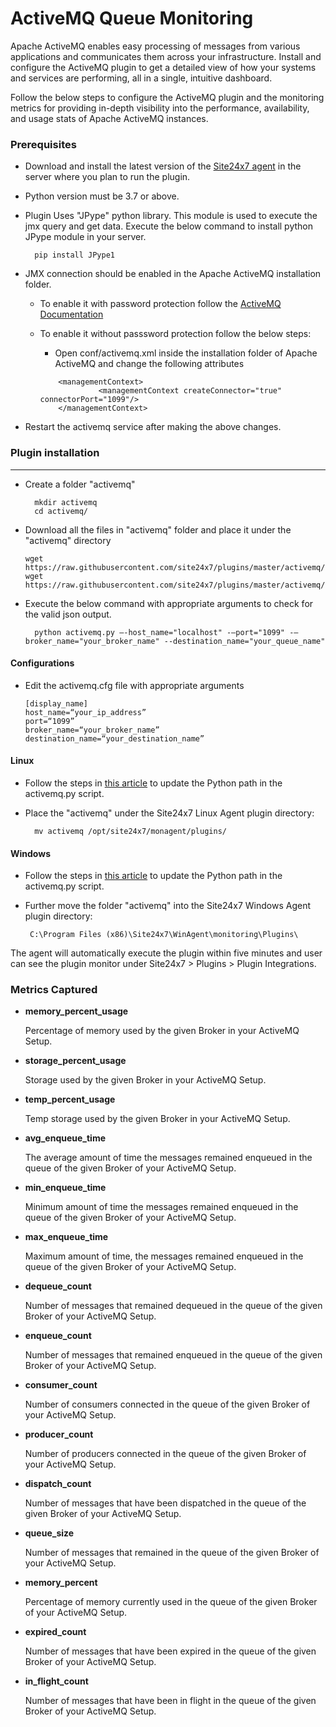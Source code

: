 ActiveMQ Queue Monitoring 
==============================================

Apache ActiveMQ enables easy processing of messages from various applications and communicates them across your infrastructure. Install and configure the ActiveMQ plugin to get a detailed view of how your systems and services are performing, all in a single, intuitive dashboard.

Follow the below steps to configure the ActiveMQ plugin and the monitoring metrics for providing in-depth visibility into the performance, availability, and usage stats of Apache ActiveMQ instances.

### Prerequisites

- Download and install the latest version of the [Site24x7 agent](https://www.site24x7.com/app/client#/admin/inventory/add-monitor) in the server where you plan to run the plugin. 

- Python version must be 3.7 or above.

- Plugin Uses "JPype" python library. This module is used to execute the jmx query and get data. Execute the below command to install python JPype module in your server.

		pip install JPype1
		
- JMX connection should be enabled in the Apache ActiveMQ installation folder. 
  - To enable it with password protection follow the [ActiveMQ Documentation](https://activemq.apache.org/jmx)
  - To enable it without passsword protection follow the below steps: 
  	- Open conf/activemq.xml inside the installation folder of Apache ActiveMQ and change the following attributes

	```
		<managementContext>
    		     <managementContext createConnector="true" connectorPort="1099"/>
		</managementContext>
	```
	
	
	
	
- Restart the activemq service after making the above changes.

### Plugin installation
---

- Create a folder "activemq"

		mkdir activemq
  		cd activemq/

- Download all the files in "activemq" folder and place it under the "activemq" directory

	  wget https://raw.githubusercontent.com/site24x7/plugins/master/activemq/activemq.py
	  wget https://raw.githubusercontent.com/site24x7/plugins/master/activemq/activemq.cfg
	

- Execute the below command with appropriate arguments to check for the valid json output.  

		python activemq.py –-host_name="localhost" -–port="1099" -–broker_name="your_broker_name" --destination_name="your_queue_name"

#### Configurations
-  Edit the activemq.cfg file with appropriate arguments
	```
	[display_name]
	host_name=“your_ip_address”
	port=“1099”
	broker_name=“your_broker_name”
	destination_name=“your_destination_name”
	```
#### Linux

- Follow the steps in [this article](https://support.site24x7.com/portal/en/kb/articles/updating-python-path-in-a-plugin-script-for-linux-servers) to update the Python path in the activemq.py script.

- Place the "activemq" under the Site24x7 Linux Agent plugin directory:

        mv activemq /opt/site24x7/monagent/plugins/

#### Windows

- Follow the steps in [this article](https://support.site24x7.com/portal/en/kb/articles/updating-python-path-in-a-plugin-script-for-linux-servers) to update the Python path in the activemq.py script.

-  Further move the folder "activemq" into the  Site24x7 Windows Agent plugin directory:

        C:\Program Files (x86)\Site24x7\WinAgent\monitoring\Plugins\



The agent will automatically execute the plugin within five minutes and user can see the plugin monitor under Site24x7 > Plugins > Plugin Integrations.


### Metrics Captured

- **memory_percent_usage** 
    
    Percentage of memory used by the given Broker in your ActiveMQ Setup.

- **storage_percent_usage** 

    Storage used by the given Broker in your ActiveMQ Setup.

- **temp_percent_usage** 
    
    Temp storage used by the given Broker in your ActiveMQ Setup.

- **avg_enqueue_time**

    The average amount of time the messages remained enqueued in the queue of the given Broker of your ActiveMQ Setup.

- **min_enqueue_time** 

    Minimum amount of time the messages remained enqueued in the queue of the given Broker of your ActiveMQ Setup.

- **max_enqueue_time** 

    Maximum amount of time, the messages remained enqueued in the queue of the given Broker of your ActiveMQ Setup.

- **dequeue_count**

    Number of messages that remained dequeued in the queue of the given Broker of your ActiveMQ Setup.

- **enqueue_count** 

    Number of messages that remained enqueued in the queue of the given Broker of your ActiveMQ Setup.

- **consumer_count** 

    Number of consumers connected in the queue of the given Broker of your ActiveMQ Setup.

- **producer_count** 

    Number of producers connected in the queue of the given Broker of your ActiveMQ Setup.

- **dispatch_count** 

    Number of messages that have been dispatched in the queue of the given Broker of your ActiveMQ Setup.

- **queue_size**
 
    Number of messages that remained in the queue of the given Broker of your ActiveMQ Setup.

- **memory_percent** 

    Percentage of memory currently used in the queue of the given Broker of your ActiveMQ Setup.

- **expired_count** 

    Number of messages that have been expired in the queue of the given Broker of your ActiveMQ Setup.

- **in_flight_count** 

    Number of messages that have been in flight in the queue of the given Broker of your ActiveMQ Setup.
